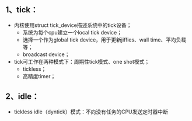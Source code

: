 ## 1、tick：

* 内核使用struct tick_device描述系统中的tick设备；
  * 系统为每个cpu建立一个local tick device；
  * 选择一个作为global tick device，用于更新jiffies、wall time、平均负载等；
  * broadcast device；
* tick可工作在两种模式下：周期性tick模式、one shot模式；
  * tickless；
  * 高精度timer；

## 2、idle：

* tickless idle（dyntick）模式：不向没有任务的CPU发送定时器中断